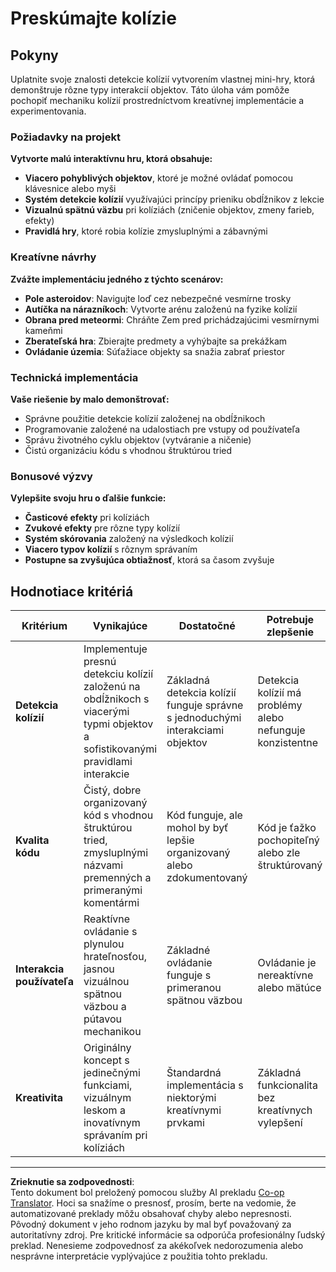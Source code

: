 <!--
CO_OP_TRANSLATOR_METADATA:
{
  "original_hash": "124efddbb65166cddb38075ad6dae324",
  "translation_date": "2025-10-24T21:48:41+00:00",
  "source_file": "6-space-game/4-collision-detection/assignment.md",
  "language_code": "sk"
}
-->
# Preskúmajte kolízie

## Pokyny

Uplatnite svoje znalosti detekcie kolízií vytvorením vlastnej mini-hry, ktorá demonštruje rôzne typy interakcií objektov. Táto úloha vám pomôže pochopiť mechaniku kolízií prostredníctvom kreatívnej implementácie a experimentovania.

### Požiadavky na projekt

**Vytvorte malú interaktívnu hru, ktorá obsahuje:**
- **Viacero pohyblivých objektov**, ktoré je možné ovládať pomocou klávesnice alebo myši
- **Systém detekcie kolízií** využívajúci princípy prieniku obdĺžnikov z lekcie
- **Vizualnú spätnú väzbu** pri kolíziách (zničenie objektov, zmeny farieb, efekty)
- **Pravidlá hry**, ktoré robia kolízie zmysluplnými a zábavnými

### Kreatívne návrhy

**Zvážte implementáciu jedného z týchto scenárov:**
- **Pole asteroidov**: Navigujte loď cez nebezpečné vesmírne trosky
- **Autíčka na nárazníkoch**: Vytvorte arénu založenú na fyzike kolízií
- **Obrana pred meteormi**: Chráňte Zem pred prichádzajúcimi vesmírnymi kameňmi
- **Zberateľská hra**: Zbierajte predmety a vyhýbajte sa prekážkam
- **Ovládanie územia**: Súťažiace objekty sa snažia zabrať priestor

### Technická implementácia

**Vaše riešenie by malo demonštrovať:**
- Správne použitie detekcie kolízií založenej na obdĺžnikoch
- Programovanie založené na udalostiach pre vstupy od používateľa
- Správu životného cyklu objektov (vytváranie a ničenie)
- Čistú organizáciu kódu s vhodnou štruktúrou tried

### Bonusové výzvy

**Vylepšite svoju hru o ďalšie funkcie:**
- **Časticové efekty** pri kolíziách
- **Zvukové efekty** pre rôzne typy kolízií
- **Systém skórovania** založený na výsledkoch kolízií
- **Viacero typov kolízií** s rôznym správaním
- **Postupne sa zvyšujúca obtiažnosť**, ktorá sa časom zvyšuje

## Hodnotiace kritériá

| Kritérium | Vynikajúce | Dostatočné | Potrebuje zlepšenie |
|-----------|------------|------------|---------------------|
| **Detekcia kolízií** | Implementuje presnú detekciu kolízií založenú na obdĺžnikoch s viacerými typmi objektov a sofistikovanými pravidlami interakcie | Základná detekcia kolízií funguje správne s jednoduchými interakciami objektov | Detekcia kolízií má problémy alebo nefunguje konzistentne |
| **Kvalita kódu** | Čistý, dobre organizovaný kód s vhodnou štruktúrou tried, zmysluplnými názvami premenných a primeranými komentármi | Kód funguje, ale mohol by byť lepšie organizovaný alebo zdokumentovaný | Kód je ťažko pochopiteľný alebo zle štruktúrovaný |
| **Interakcia používateľa** | Reaktívne ovládanie s plynulou hrateľnosťou, jasnou vizuálnou spätnou väzbou a pútavou mechanikou | Základné ovládanie funguje s primeranou spätnou väzbou | Ovládanie je nereaktívne alebo mätúce |
| **Kreativita** | Originálny koncept s jedinečnými funkciami, vizuálnym leskom a inovatívnym správaním pri kolíziách | Štandardná implementácia s niektorými kreatívnymi prvkami | Základná funkcionalita bez kreatívnych vylepšení |

---

**Zrieknutie sa zodpovednosti**:  
Tento dokument bol preložený pomocou služby AI prekladu [Co-op Translator](https://github.com/Azure/co-op-translator). Hoci sa snažíme o presnosť, prosím, berte na vedomie, že automatizované preklady môžu obsahovať chyby alebo nepresnosti. Pôvodný dokument v jeho rodnom jazyku by mal byť považovaný za autoritatívny zdroj. Pre kritické informácie sa odporúča profesionálny ľudský preklad. Nenesieme zodpovednosť za akékoľvek nedorozumenia alebo nesprávne interpretácie vyplývajúce z použitia tohto prekladu.